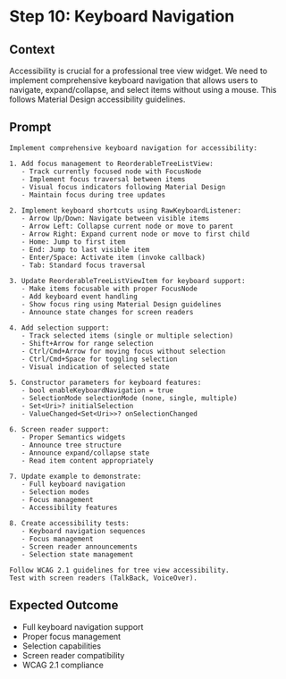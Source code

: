 # Step 10: Keyboard Navigation

## Context

Accessibility is crucial for a professional tree view widget. We need to implement comprehensive keyboard navigation that allows users to navigate, expand/collapse, and select items without using a mouse. This follows Material Design accessibility guidelines.

## Prompt

```text
Implement comprehensive keyboard navigation for accessibility:

1. Add focus management to ReorderableTreeListView:
   - Track currently focused node with FocusNode
   - Implement focus traversal between items
   - Visual focus indicators following Material Design
   - Maintain focus during tree updates
   
2. Implement keyboard shortcuts using RawKeyboardListener:
   - Arrow Up/Down: Navigate between visible items
   - Arrow Left: Collapse current node or move to parent
   - Arrow Right: Expand current node or move to first child
   - Home: Jump to first item
   - End: Jump to last visible item
   - Enter/Space: Activate item (invoke callback)
   - Tab: Standard focus traversal
   
3. Update ReorderableTreeListViewItem for keyboard support:
   - Make items focusable with proper FocusNode
   - Add keyboard event handling
   - Show focus ring using Material Design guidelines
   - Announce state changes for screen readers
   
4. Add selection support:
   - Track selected items (single or multiple selection)
   - Shift+Arrow for range selection
   - Ctrl/Cmd+Arrow for moving focus without selection
   - Ctrl/Cmd+Space for toggling selection
   - Visual indication of selected state
   
5. Constructor parameters for keyboard features:
   - bool enableKeyboardNavigation = true
   - SelectionMode selectionMode (none, single, multiple)
   - Set<Uri>? initialSelection
   - ValueChanged<Set<Uri>>? onSelectionChanged
   
6. Screen reader support:
   - Proper Semantics widgets
   - Announce tree structure
   - Announce expand/collapse state
   - Read item content appropriately
   
7. Update example to demonstrate:
   - Full keyboard navigation
   - Selection modes
   - Focus management
   - Accessibility features
   
8. Create accessibility tests:
   - Keyboard navigation sequences
   - Focus management
   - Screen reader announcements
   - Selection state management

Follow WCAG 2.1 guidelines for tree view accessibility.
Test with screen readers (TalkBack, VoiceOver).
```

## Expected Outcome

- Full keyboard navigation support
- Proper focus management
- Selection capabilities
- Screen reader compatibility
- WCAG 2.1 compliance